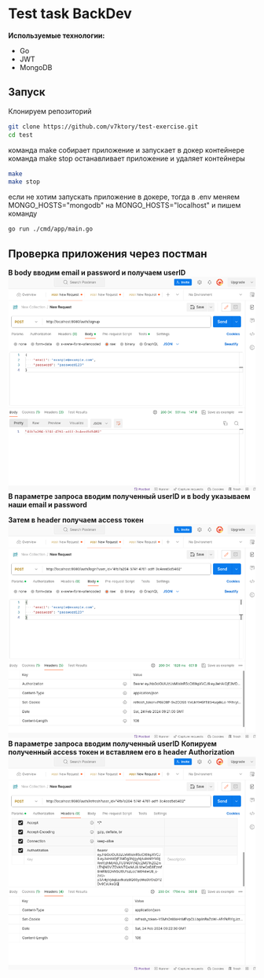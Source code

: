 # Test task BackDev

**Используемые технологии:**

- Go
- JWT
- MongoDB

## Запуск

Клонируем репозиторий

```sh
git clone https://github.com/v7ktory/test-exercise.git
cd test
```

команда make собирает приложение и запускает в докер контейнере
команда make stop останавливает приложение и удаляет контейнеры

```sh
make
make stop
```

если не хотим запускать приложение в докере, тогда в .env меняем MONGO_HOSTS="mongodb" на MONGO_HOSTS="localhost" и пишем команду

```sh
go run ./cmd/app/main.go
```

## Проверка приложения через постман

**В body вводим email и password и получаем userID**
![Screenshot](screenshot/screen1.png)
**В параметре запроса вводим полученный userID и в body указываем наши email и password**

**Затем в header получаем access токен**
![Screenshot](screenshot/screen2.png)
**В параметре запроса вводим полученный userID**
**Копируем полученный access токен и вставляем его в header Authorization**
![Screenshot](screenshot/screen3.png)
